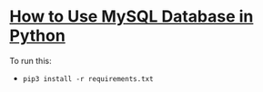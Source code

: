 # [How to Use MySQL Database in Python](https://www.thepythoncode.com/article/using-mysql-database-in-python)
To run this:
- `pip3 install -r requirements.txt`